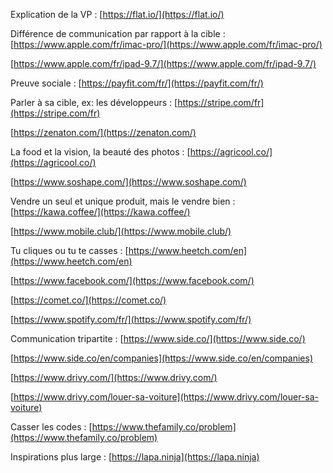 Explication de la VP :
[https://flat.io/](https://flat.io/)



Différence de communication par rapport à la cible :
[https://www.apple.com/fr/imac-pro/](https://www.apple.com/fr/imac-pro/)

[https://www.apple.com/fr/ipad-9.7/](https://www.apple.com/fr/ipad-9.7/)



Preuve sociale :
[https://payfit.com/fr/](https://payfit.com/fr/)



Parler à sa cible, ex: les développeurs :
[https://stripe.com/fr](https://stripe.com/fr)

[https://zenaton.com/](https://zenaton.com/)



La food et la vision, la beauté des photos : 
[https://agricool.co/](https://agricool.co/)

[https://www.soshape.com/](https://www.soshape.com/)



Vendre un seul et unique produit, mais le vendre bien :
[https://kawa.coffee/](https://kawa.coffee/)

[https://www.mobile.club/](https://www.mobile.club/)



Tu cliques ou tu te casses :
[https://www.heetch.com/en](https://www.heetch.com/en)

[https://www.facebook.com/](https://www.facebook.com/)

[https://comet.co/](https://comet.co/)

[https://www.spotify.com/fr/](https://www.spotify.com/fr/)



Communication tripartite : 
[https://www.side.co/](https://www.side.co/)

[https://www.side.co/en/companies](https://www.side.co/en/companies)

[https://www.drivy.com/](https://www.drivy.com/)

[https://www.drivy.com/louer-sa-voiture](https://www.drivy.com/louer-sa-voiture)



Casser les codes : 
[https://www.thefamily.co/problem](https://www.thefamily.co/problem)



Inspirations plus large : 
[https://lapa.ninja](https://lapa.ninja)

